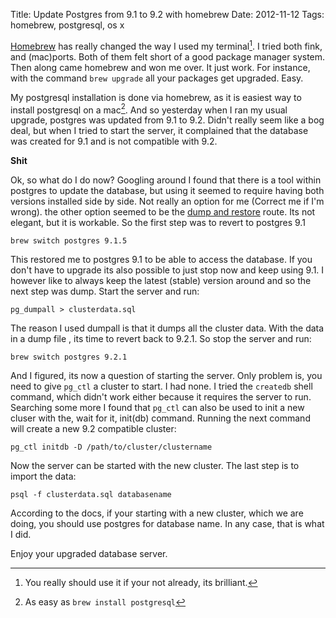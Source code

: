 Title: Update Postgres from 9.1 to 9.2 with homebrew
Date: 2012-11-12
Tags: homebrew, postgresql, os x

[Homebrew](http://mxcl.github.com/homebrew/) has really changed the way I used my terminal[^brew]. I tried both fink, and (mac)ports. Both of them felt short of a good package manager system. Then along came homebrew and won me over. It just work. For instance, with the command <code>brew upgrade</code> all your packages get upgraded. Easy.

My postgresql installation is done via homebrew, as it is easiest way to install postgresql on a mac[^1]. And so yesterday when I ran my usual upgrade, postgres was updated from 9.1 to 9.2. Didn't really seem like  a bog deal, but when I tried to start the server, it complained that the database was created for 9.1 and is not compatible with 9.2.

**Shit**

Ok, so what do I do now? Googling around I found that there is a tool within postgres to update the database, but using it seemed to require having both versions installed side by side. Not really an option for me (Correct me if I'm wrong). the other option seemed to be the [dump and restore](http://www.postgresql.org/docs/9.1/static/backup.html) route. Its not elegant, but it is workable. So the first step was to revert to postgres 9.1

	brew switch postgres 9.1.5

This restored me to postgres 9.1 to be able to access the database. If you don't have to upgrade its also possible to just stop now and keep using 9.1. I however like to always keep the latest (stable) version around and so the next step was dump. Start the server and run:

	pg_dumpall > clusterdata.sql

The reason I used dumpall is that it dumps all the cluster data. With the data in a dump file , its time to revert back to 9.2.1. So stop the server and run:

	brew switch postgres 9.2.1

And I figured, its now a question of starting the server. Only problem is, you need to give <code>pg_ctl</code> a cluster to start. I had none. I tried the <code>createdb</code> shell command, which didn't work either because it requires the server to run. Searching some more I found that <code>pg_ctl</code> can also be used to init a new cluser with the, wait for it, init(db) command. Running the next command will create a new 9.2 compatible cluster:

	pg_ctl initdb -D /path/to/cluster/clustername

Now the server can be started with the new cluster. The last step is to import the data:

	psql -f clusterdata.sql databasename

According to the docs, if your starting with a new cluster, which we are doing, you should use postgres for database name. In any case, that is what I did.

Enjoy your upgraded database server.

[^brew]: You really should use it if your not already, its brilliant.
[^1]: As easy as <code>brew install postgresql</code>